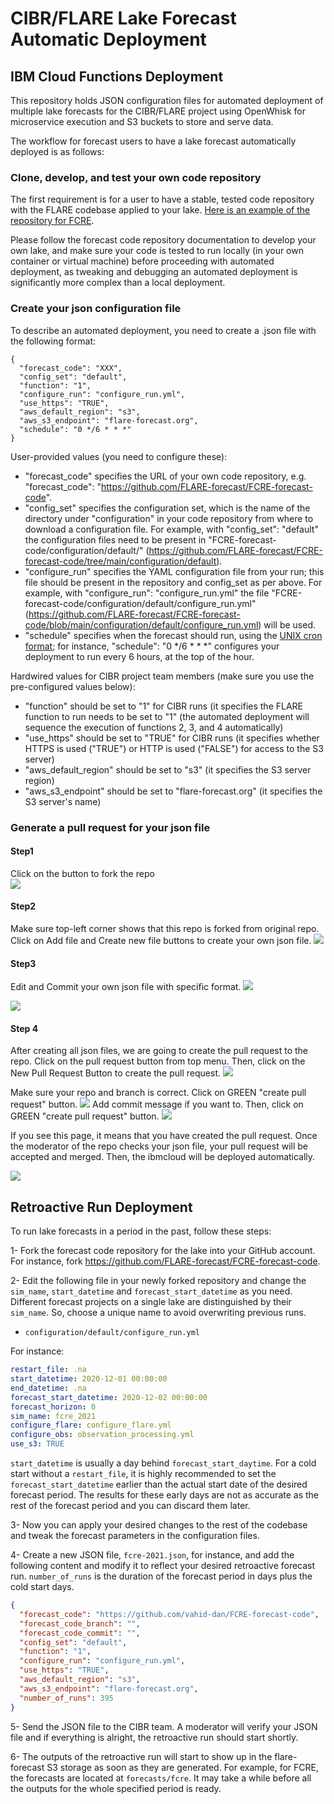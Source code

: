 # CIBR/FLARE Lake Forecast Automatic Deployment

## IBM Cloud Functions Deployment

This repository holds JSON configuration files for automated deployment of  multiple lake forecasts for the CIBR/FLARE project using OpenWhisk for microservice execution and S3 buckets to store and serve data.

The workflow for forecast users to have a lake forecast automatically deployed is as follows:

### Clone, develop, and test your own code repository
The first requirement is for a user to have a stable, tested code repository with the FLARE codebase applied to your lake. [Here is an example of the repository for FCRE](https://github.com/FLARE-forecast/FCRE-forecast-code). 

Please follow the forecast code repository documentation to develop your own lake, and make sure your code is tested to run locally (in your own container or virtual machine) before proceeding with automated deployment, as tweaking and debugging an automated deployment is significantly more complex than a local deployment.

### Create your json configuration file

To describe an automated deployment, you need to create a .json file with the following format:

```json=
{
  "forecast_code": "XXX",
  "config_set": "default",
  "function": "1",
  "configure_run": "configure_run.yml",
  "use_https": "TRUE",
  "aws_default_region": "s3",
  "aws_s3_endpoint": "flare-forecast.org",
  "schedule": "0 */6 * * *"
}
```

User-provided values (you need to configure these):
* "forecast_code" specifies the URL of your own code repository, e.g. "forecast_code": "https://github.com/FLARE-forecast/FCRE-forecast-code".
* "config_set" specifies the configuration set, which is the name of the directory under "configuration" in your code repository from where to download a configuration file. For example, with "config_set": "default" the configuration files need to be present in "FCRE-forecast-code/configuration/default/" (https://github.com/FLARE-forecast/FCRE-forecast-code/tree/main/configuration/default).
* "configure_run" specifies the YAML configuration file from your run; this file should be present in the repository and config_set as per above. For example, with "configure_run": "configure_run.yml" the file "FCRE-forecast-code/configuration/default/configure_run.yml" (https://github.com/FLARE-forecast/FCRE-forecast-code/blob/main/configuration/default/configure_run.yml) will be used.
* "schedule" specifies when the forecast should run, using the [UNIX cron format](https://en.wikipedia.org/wiki/Cron); for instance, "schedule": "0 */6 * * *" configures your deployment to run every 6 hours, at the top of the hour.

Hardwired values for CIBR project team members (make sure you use the pre-configured values below):
* "function" should be set to "1" for CIBR runs (it specifies the FLARE function to run needs to be set to "1" (the automated deployment will sequence the execution of functions 2, 3, and 4 automatically)
* "use_https" should be set to "TRUE" for CIBR runs (it specifies whether HTTPS is used ("TRUE") or HTTP is used ("FALSE") for access to the S3 server)
* "aws_default_region" should be set to "s3" (it specifies the S3 server region)
* "aws_s3_endpoint" should be set to "flare-forecast.org" (it specifies the S3 server's name)

### Generate a pull request for your json file ##

#### Step1
Click on the button to fork the repo  
![](https://i.imgur.com/gmonWeV.png)

#### Step2
Make sure top-left corner shows that this repo is forked from original repo.
Click on Add file and Create new file buttons to create your own json file.
![](https://i.imgur.com/SqQuTKy.png)

#### Step3
Edit and Commit your own json file with specific format.
![](https://i.imgur.com/lOJq6cf.png)

![](https://i.imgur.com/QFYqDpo.png)

#### Step 4
After creating all json files, we are going to create the pull request to the repo.
Click on the pull request button from top menu. Then, click on the New Pull Request Button to create the pull request.
![](https://i.imgur.com/2V6FJ4K.png)

Make sure your repo and branch is correct.
Click on GREEN "create pull request" button.
![](https://i.imgur.com/lW3dDLR.png)
Add commit message if you want to. Then, click on GREEN "create pull request" button.
![](https://i.imgur.com/NSaFdtW.png)



If you see this page, it means that you have created the pull request. Once the moderator of the repo checks your json file, your pull request will be accepted and merged. Then, the ibmcloud will be deployed automatically.

![](https://i.imgur.com/YSB00nw.png)

## Retroactive Run Deployment

To run lake forecasts in a period in the past, follow these steps:

1- Fork the forecast code repository for the lake into your GitHub account. For instance, fork https://github.com/FLARE-forecast/FCRE-forecast-code.

2- Edit the following file in your newly forked repository and change the `sim_name`, `start_datetime` and `forecast_start_datetime` as you need. Different forecast projects on a single lake are distinguished by their `sim_name`. So, choose a unique name to avoid overwriting previous runs.
  - `configuration/default/configure_run.yml`

For instance:

```YAML
restart_file: .na
start_datetime: 2020-12-01 00:00:00
end_datetime: .na
forecast_start_datetime: 2020-12-02 00:00:00
forecast_horizon: 0
sim_name: fcre_2021
configure_flare: configure_flare.yml
configure_obs: observation_processing.yml
use_s3: TRUE
```

`start_datetime` is usually a day behind `forecast_start_daytime`. For a cold start without a `restart_file`, it is highly recommended to set the `forecast_start_datetime` earlier than the actual start date of the desired forecast period. The results for these early days are not as accurate as the rest of the forecast period and you can discard them later.

3- Now you can apply your desired changes to the rest of the codebase and tweak the forecast parameters in the configuration files.

4- Create a new JSON file, `fcre-2021.json`, for instance, and add the following content and modify it to reflect your desired retroactive forecast run. `number_of_runs` is the duration of the forecast period in days plus the cold start days.

```JSON
{
  "forecast_code": "https://github.com/vahid-dan/FCRE-forecast-code",
  "forecast_code_branch": "",
  "forecast_code_commit": "",
  "config_set": "default",
  "function": "1",
  "configure_run": "configure_run.yml",
  "use_https": "TRUE",
  "aws_default_region": "s3",
  "aws_s3_endpoint": "flare-forecast.org",
  "number_of_runs": 395
}
```

5- Send the JSON file to the CIBR team. A moderator will verify your JSON file and if everything is alright, the retroactive run should start shortly.

6- The outputs of the retroactive run will start to show up in the flare-forecast S3 storage as soon as they are generated. For example, for FCRE, the forecasts are located at `forecasts/fcre`. It may take a while before all the outputs for the whole specified period is ready.
